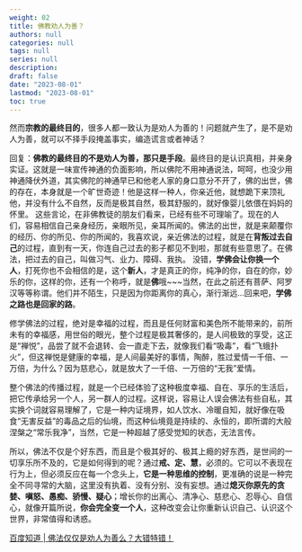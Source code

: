 ```yaml
---
weight: 02
title: 佛教劝人为善？
authors: null
categories: null
tags: null
series: null
description: 
draft: false
date: "2023-08-01"
lastmod: "2023-08-01"
toc: true
---
```


<!--more-->

然而<b>宗教的最终目的</b>，很多人都一致认为是劝人为善的！问题就产生了，是不是劝人为善，就可以不择手段掩盖事实，编造谎言或者神话？ 

回复：<b>佛教的最终目的不是劝人为善，那只是手段</b>。最终目的是认识真相，并亲身实证。这就是一味宣传神通的负面影响，所以佛陀不用神通说法，呵呵，也没少用神通降伏外道，其实佛陀的神通早已和他老人家的身口意分不开了，佛的出世，佛的存在，本身就是一个旷世奇迹！他是这样一种人，你亲近他，就想跪下来顶礼他，并没有什么不自然，反而是极其自然，极其舒服的，就好像婴儿依偎在妈妈的怀里。 这些言论，在非佛教徒的朋友们看来，已经有些不可理喻了。现在的人们，容易相信自己亲身经历，亲眼所见，亲耳所闻的。佛法的出世，就是来颠覆你的经历、你的所见、你的所闻的，我喜欢说，亲近佛法的过程，就是在<b>背叛过去自己</b>的过程，直到有一天，你连自己过去的影子都见不到啦，那就有些意思了。在佛法，把过去的自己，叫做习气、业力、障碍、我执。 没错，<b>学佛会让你换一个人</b>，打死你也不会相信的是，这个<b>新人</b>，才是真正的你，纯净的你，自在的你，妙乐的你，这样的你，还有一个称呼，就是<b>佛</b>哦~~~当然，在此之前还有菩萨、阿罗汉等等称谓。他们并不陌生，只是因为你距离你的真心，渐行渐远...回来吧，<b>学佛之路也是回家的路</b>。

修学佛法的过程，绝对是幸福的过程，而且是任何财富和美色所不能带来的，前所未有的幸福感，用世俗的眼光，整个过程是极其奢侈的，是人间极致的享受，这正是“禅悦”，品尝了就不会退转、会一直走下去，就像我们看“吸毒”，看“飞蛾扑火”，但这禅悦是健康的幸福，是人间最美好的事情，陶醉，胜过爱情一千倍、一万倍，为什么？因为慈悲心，就是放大了一千倍、一万倍的“无我”爱情。

整个佛法的传播过程，就是一个已经体验了这种极度幸福、自在、享乐的生活后，把它传承给另一个人，另一群人的过程。这样说，容易让人误会佛法有些自私，其实换个词就容易理解了，它是一种内证境界，如人饮水、冷暖自知，就好像在吸食“无害反益”的毒品之后的仙境，而这种仙境竟是持续的、永恒的，即所谓的大般涅槃之“常乐我净”，当然，它是一种超越了感受觉知的状态，无法言传。

所以，佛法不仅是个好东西，而且是个极其好的、极其上瘾的好东西，是世间的一切享乐所不及的，它是如何得到的呢？通过<b>戒、定、慧</b>，必须的。它可以不表现在行为上，但必须反应在每一个念头上，<b>它是一种思维的控制</b>，更准确的说是一种完全不同寻常的大脑，这里没有执着、没有分别、没有妄想。通过<b>熄灭你原先的贪婪、嗔怒、愚痴、骄慢、疑心</b>；增长你的出离心、清净心、慈悲心、忍辱心、自信心，就像开篇所说，<b>你会完全变一个人</b>，这种改变会让你重新认识自己、认识这个世界，非常值得和诱惑。 

<a href = "https://zhidao.baidu.com/question/2051947893463544467.html" target="_blank" rel="noopener noreferrer">百度知道 | 佛法仅仅是劝人为善么？大错特错！</a>